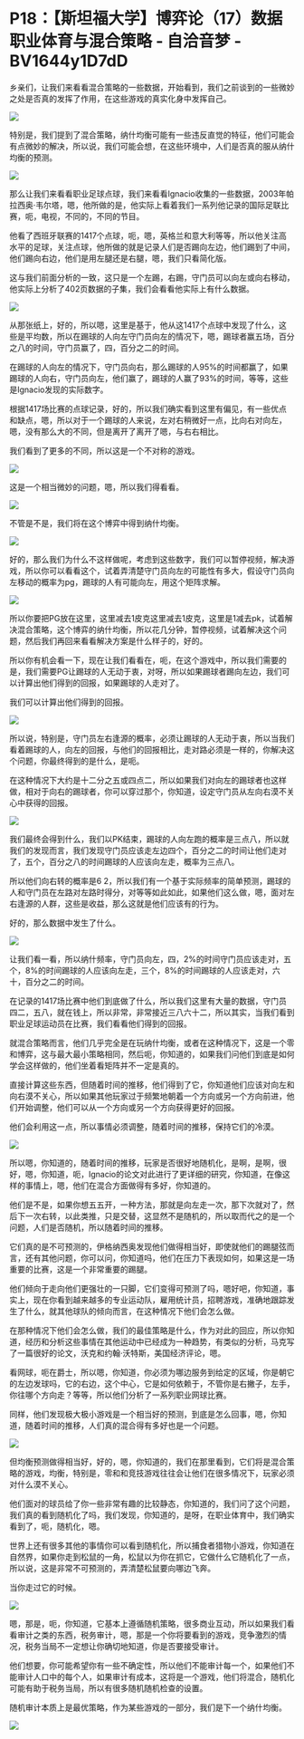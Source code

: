 # P18：【斯坦福大学】博弈论（17）数据职业体育与混合策略 - 自洽音梦 - BV1644y1D7dD

乡亲们，让我们来看看混合策略的一些数据，开始看到，我们之前谈到的一些微妙之处是否真的发挥了作用，在这些游戏的真实化身中发挥自己。



![](img/9ee6607e60f7ab51004e98b44655fd3c_1.png)

特别是，我们提到了混合策略，纳什均衡可能有一些违反直觉的特征，他们可能会有点微妙的解决，所以说，我们可能会想，在这些环境中，人们是否真的服从纳什均衡的预测。



![](img/9ee6607e60f7ab51004e98b44655fd3c_3.png)

那么让我们来看看职业足球点球，我们来看看Ignacio收集的一些数据，2003年帕拉西奥·韦尔塔，嗯，他所做的是，他实际上看着我们一系列他记录的国际足联比赛，呃，电视，不同的，不同的节目。

他看了西班牙联赛的1417个点球，呃，嗯，英格兰和意大利等等，所以他关注高水平的足球，关注点球，他所做的就是记录人们是否踢向左边，他们踢到了中间，他们踢向右边，他们是用左腿还是右腿，嗯，我们只看简化版。

这与我们前面分析的一致，这只是一个左踢，右踢，守门员可以向左或向右移动，他实际上分析了402页数据的子集，我们会看看他实际上有什么数据。



![](img/9ee6607e60f7ab51004e98b44655fd3c_5.png)

从那张纸上，好的，所以嗯，这里是基于，他从这1417个点球中发现了什么，这些是平均数，所以在踢球的人向左守门员向左的情况下，嗯，踢球者赢五场，百分之八的时间，守门员赢了，四，百分之二的时间。

在踢球的人向左的情况下，守门员向右，那么踢球的人95%的时间都赢了，如果踢球的人向右，守门员向左，他们赢了，踢球的人赢了93%的时间，等等，这些是Ignacio发现的实际数字。

根据1417场比赛的点球记录，好的，所以我们确实看到这里有偏见，有一些优点和缺点，嗯，所以对于一个踢球的人来说，左对右稍微好一点，比向右对向左，嗯，没有那么大的不同，但是离开了离开了嗯，与右右相比。

我们看到了更多的不同，所以这是一个不对称的游戏。

![](img/9ee6607e60f7ab51004e98b44655fd3c_7.png)

这是一个相当微妙的问题，嗯，所以我们得看看。

![](img/9ee6607e60f7ab51004e98b44655fd3c_9.png)

不管是不是，我们将在这个博弈中得到纳什均衡。

![](img/9ee6607e60f7ab51004e98b44655fd3c_11.png)

好的，那么我们为什么不这样做呢，考虑到这些数字，我们可以暂停视频，解决游戏，所以你可以看看这个，试着弄清楚守门员向左的可能性有多大，假设守门员向左移动的概率为pg，踢球的人有可能向左，用这个矩阵求解。



![](img/9ee6607e60f7ab51004e98b44655fd3c_13.png)

所以你要把PG放在这里，这里减去1皮克这里减去1皮克，这里是1减去pk，试着解决混合策略，这个博弈的纳什均衡，所以花几分钟，暂停视频，试着解决这个问题，然后我们再回来看看解决方案是什么样子的，好的。

所以你有机会看一下，现在让我们看看在，呃，在这个游戏中，所以我们需要的是，我们需要PG让踢球的人无动于衷，对呀，所以如果踢球者踢向左边，我们可以计算出他们得到的回报，如果踢球的人走对了。

我们可以计算出他们得到的回报。

![](img/9ee6607e60f7ab51004e98b44655fd3c_15.png)

所以说，特别是，守门员左右逢源的概率，必须让踢球的人无动于衷，所以当我们看着踢球的人，向左的回报，与他们的回报相比，走对路必须是一样的，你解决这个问题，你最终得到的是什么，是呃。

在这种情况下大约是十二分之五或四点二，所以如果我们对向左的踢球者也这样做，相对于向右的踢球者，你可以穿过那个，你知道，设定守门员从左向右漠不关心中获得的回报。



![](img/9ee6607e60f7ab51004e98b44655fd3c_17.png)

我们最终会得到什么，我们以PK结束，踢球的人向左跑的概率是三点八，所以就我们的发现而言，我们发现守门员应该走左边四个，百分之二的时间让他们走对了，五个，百分之八的时间踢球的人应该向左走，概率为三点八。

所以他们向右转的概率是6 2，所以我们有一个基于实际频率的简单预测，踢球的人和守门员在左路对左路时得分，对等等如此如此，如果他们这么做，嗯，面对左右逢源的人群，这些是收益，那么这就是他们应该有的行为。

好的，那么数据中发生了什么。

![](img/9ee6607e60f7ab51004e98b44655fd3c_19.png)

让我们看一看，所以纳什频率，守门员向左，四，2%的时间守门员应该走对，五个，8%的时间踢球的人应该向左走，三个，8%的时间踢球的人应该走对，六十，百分之二的时间。

在记录的1417场比赛中他们到底做了什么，所以我们这里有大量的数据，守门员四二，五八，就在钱上，所以非常，非常接近三八六十二，所以其实，当我们看到职业足球运动员在比赛，我们看看他们得到的回报。

就混合策略而言，他们几乎完全是在玩纳什均衡，或者在这种情况下，这是一个零和博弈，这与最大最小策略相同，然后呃，你知道的，如果我们问他们到底是如何学会这样做的，他们坐着看矩阵并不一定是真的。

直接计算这些东西，但随着时间的推移，他们得到了它，你知道他们应该对向左和向右漠不关心，所以如果其他玩家过于频繁地朝着一个方向或另一个方向前进，他们开始调整，他们可以从一个方向或另一个方向获得更好的回报。

他们会利用这一点，所以事情必须调整，随着时间的推移，保持它们的冷漠。

![](img/9ee6607e60f7ab51004e98b44655fd3c_21.png)

所以嗯，你知道的，随着时间的推移，玩家是否很好地随机化，是啊，是啊，很好，嗯，你知道，呃，Ignacio的论文对此进行了更详细的研究，你知道，在像这样的事情上，嗯，他们在混合方面做得有多好，你知道的。

他们是不是，如果你想五五开，一种方法，那就是向左走一次，那下次就对了，然后下一次右转，以此类推，只是交替，这显然不是随机的，所以取而代之的是一个问题，人们是否随机，所以随着时间的推移。

它们真的是不可预测的，伊格纳西奥发现他们做得相当好，即使就他们的踢腿弦而言，还有其他问题，你可以问，你知道吗，他们在压力下表现如何，如果这是一场重要的比赛，这是一个非常重要的踢腿。

他们倾向于走向他们更强壮的一只脚，它们变得可预测了吗，嗯好吧，你知道，事实上，现在你看到越来越多的专业运动队，雇用统计员，招聘游戏，准确地跟踪发生了什么，就其他球队的倾向而言，在这种情况下他们会怎么做。

在那种情况下他们会怎么做，我们的最佳策略是什么，作为对此的回应，所以你知道，经历和分析这些事情在其他运动中已经成为一种趋势，有类似的分析，马克写了一篇很好的论文，沃克和约翰·沃特斯，美国经济评论，嗯。

看网球，呃在爵士，所以嗯，你知道，你必须为哪边服务到给定的区域，你是朝它的左边发球吗，它的右边，这个中心，它是如何依赖于，不管你是右撇子，左手，你往哪个方向走？等等，所以他们分析了一系列职业网球比赛。

同样，他们发现极大极小游戏是一个相当好的预测，到底是怎么回事，嗯，你知道，随着时间的推移，人们真的混合得有多好也是一个问题。



![](img/9ee6607e60f7ab51004e98b44655fd3c_23.png)

但均衡预测做得相当好，好的，嗯，你知道的，我们在那里看到，它们将是混合策略的游戏，均衡，特别是，零和和竞技游戏往往会让他们在很多情况下，玩家必须对什么漠不关心。

他们面对的球员给了你一些非常有趣的比较静态，你知道的，我们问了这个问题，我们真的看到随机化了吗，我们发现，你知道的，是呀，在职业体育中，我们确实看到了，呃，随机化，嗯。

世界上还有很多其他的事情你可以看到随机化，所以捕食者猎物小游戏，你知道在自然界，如果你走到松鼠的一角，松鼠以为你在抓它，它做什么它随机化了一点，所以说，这是非常不可预测的，弄清楚松鼠要向哪边飞奔。

当你走过它的时候。

![](img/9ee6607e60f7ab51004e98b44655fd3c_25.png)

嗯，那是，呃，你知道，它基本上遵循随机策略，很多商业互动，所以如果我们看看审计之类的东西，税务审计，嗯，那是一个你将要看到的游戏，竞争激烈的情况，税务当局不一定想让你确切地知道，你是否要接受审计。

他们想要，你可能希望你有一些不确定性，所以他们不能审计每一个，如果他们不能审计人口中的每个人，如果审计有成本，这将是一个游戏，他们将混合，随机化可能有助于税务当局，所以有很多随机随机检查的设置。

随机审计本质上是最优策略，作为某些游戏的一部分，我们是下一个纳什均衡。

![](img/9ee6607e60f7ab51004e98b44655fd3c_27.png)